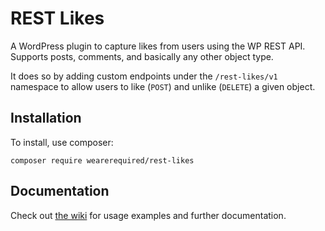 # REST Likes

A WordPress plugin to capture likes from users using the WP REST API. Supports posts, comments, and basically any other object type.

It does so by adding custom endpoints under the  `/rest-likes/v1` namespace to allow users to like (`POST`) and unlike (`DELETE`) a given object.

## Installation

To install, use composer:

```
composer require wearerequired/rest-likes
```

## Documentation

Check out [the wiki](https://github.com/wearerequired/rest-likes/wiki) for usage examples and further documentation.